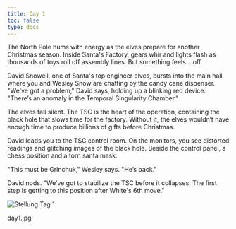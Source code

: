 ```yaml
---
title: Day 1 
toc: false
type: docs
---
```




The North Pole hums with energy as the elves prepare for another Christmas season. Inside Santa's Factory, gears whir and lights flash as thousands of toys roll off assembly lines. But something feels... off.

David Snowell, one of Santa's top engineer elves, bursts into the main hall where you and Wesley Snow are chatting by the candy cane dispenser. "We’ve got a problem," David says, holding up a blinking red device. "There’s an anomaly in the Temporal Singularity Chamber."

The elves fall silent. The TSC is the heart of the operation, containing the black hole that slows time for the factory. Without it, the elves wouldn’t have enough time to produce billions of gifts before Christmas.

David leads you to the TSC control room. On the monitors, you see distorted readings and glitching images of the black hole. Beside the control panel, a chess position and a torn santa mask.

"This must be Grinchuk," Wesley says. "He’s back."

David nods. "We’ve got to stabilize the TSC before it collapses. The first step is getting to this position after White's 6th move."

![Stellung Tag 1](/day1.jpg "rnb1kbnr/ppp1pppp/8/3p1q2/8/5PK1/PPPPP1PP/RNBQ1BNR b kq - 0 1")

day1.jpg